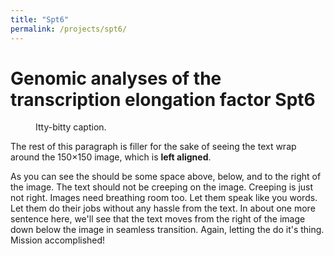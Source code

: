```yaml
---
title: "Spt6"
permalink: /projects/spt6/
---
```


# Genomic analyses of the<br>transcription elongation factor Spt6

<!-- ![right-aligned-image](../assets/images/spt6.png){: .align-right width="50%"} -->
<!-- sdflkj sdflkj sdflkj sdflkj sdflkj sdflkj sdflkj sdflkj -->

<figure style="width: 50%" class="align-left">
  <img src="{{ site.url }}{{ site.baseurl }}/assets/images/spt6.png" alt="">
  <figcaption>Itty-bitty caption.</figcaption>
</figure> 

The rest of this paragraph is filler for the sake of seeing the text wrap around the 150×150 image, which is **left aligned**.

As you can see the should be some space above, below, and to the right of the image. The text should not be creeping on the image. Creeping is just not right. Images need breathing room too. Let them speak like you words. Let them do their jobs without any hassle from the text. In about one more sentence here, we'll see that the text moves from the right of the image down below the image in seamless transition. Again, letting the do it's thing. Mission accomplished!

